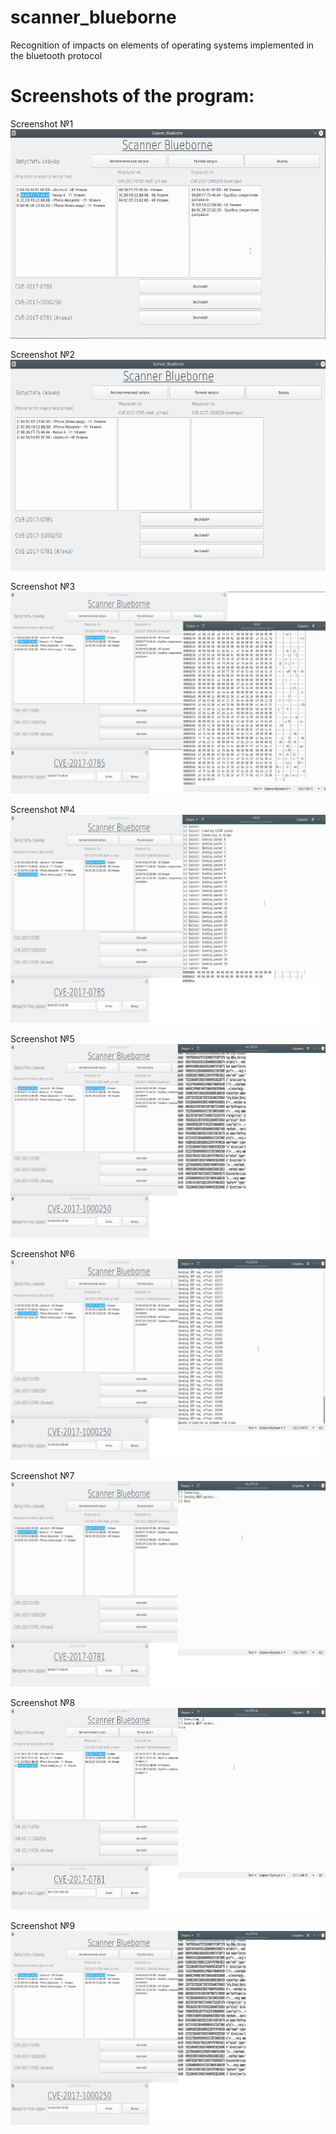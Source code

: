 # scanner_blueborne
Recognition of impacts on elements of operating systems implemented in the bluetooth protocol

# Screenshots of the program:

Screenshot №1
![alt text](https://github.com/0xN1ck/scanner_blueborne/blob/main/scanner_blueborne/screens/1.png)

Screenshot №2
![alt text](https://github.com/0xN1ck/scanner_blueborne/blob/main/scanner_blueborne/screens/2.png)

Screenshot №3
![alt text](https://github.com/0xN1ck/scanner_blueborne/blob/main/scanner_blueborne/screens/3.png)

Screenshot №4
![alt text](https://github.com/0xN1ck/scanner_blueborne/blob/main/scanner_blueborne/screens/4.png)

Screenshot №5
![alt text](https://github.com/0xN1ck/scanner_blueborne/blob/main/scanner_blueborne/screens/5.png)

Screenshot №6
![alt text](https://github.com/0xN1ck/scanner_blueborne/blob/main/scanner_blueborne/screens/6.png)

Screenshot №7
![alt text](https://github.com/0xN1ck/scanner_blueborne/blob/main/scanner_blueborne/screens/7.png)

Screenshot №8
![alt text](https://github.com/0xN1ck/scanner_blueborne/blob/main/scanner_blueborne/screens/8.png)

Screenshot №9
![alt text](https://github.com/0xN1ck/scanner_blueborne/blob/main/scanner_blueborne/screens/9.png)
